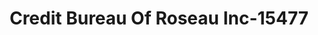 ---
f_zip-code: 56751
f_state-code: MN
title: Credit Bureau Of Roseau Inc-15477
f_phone: 218-463-2412
f_city-only: Roseau
f_address: Po Box 336 Roseau
f_location-unique-id: '15477'
slug: credit-bureau-of-roseau-inc-15477
updated-on: '2024-05-30T13:46:58.046Z'
created-on: '2024-05-30T13:36:59.803Z'
published-on: '2024-05-30T13:54:32.469Z'
f_city-state: cms/city/roseau-mn.md
f_company: cms/company/credit-bureau-of-roseau-inc.md
f_state: cms/state/minnesota.md
layout: '[payday-loan].html'
tags: payday-loan
---